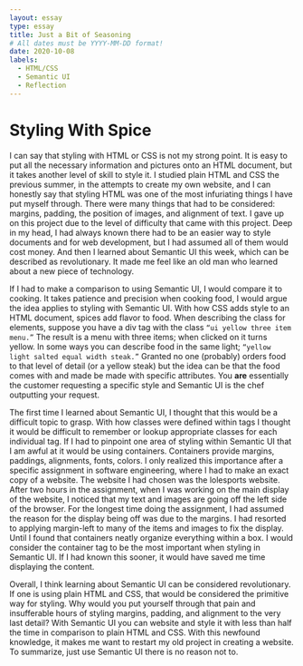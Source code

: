 ```yaml
---
layout: essay
type: essay
title: Just a Bit of Seasoning
# All dates must be YYYY-MM-DD format!
date: 2020-10-08
labels:
  - HTML/CSS
  - Semantic UI
  - Reflection
---
```


# Styling With Spice

I can say that styling with HTML or CSS is not my strong point. It is easy to put all the necessary information and pictures onto an HTML document, but it takes another level of skill to style it. I studied plain HTML and CSS the previous summer, in the attempts to create my own website, and I can honestly say that styling HTML was one of the most infuriating things I have put myself through. There were many things that had to be considered: margins, padding, the position of images, and alignment of text. I gave up on this project due to the level of difficulty that came with this project. Deep in my head, I had always known there had to be an easier way to style documents and for web development, but I had assumed all of them would cost money.  And then I learned about Semantic UI this week, which can be described as revolutionary. It made me feel like an old man who learned about a new piece of technology. 

If I had to make a comparison to using Semantic UI, I would compare it to cooking. It takes patience and precision when cooking food, I would argue the idea applies to styling with Semantic UI. With how CSS adds style to an HTML document, spices add flavor to food. When describing the class for elements, suppose you have a div tag with the class ```“ui yellow three item menu.”``` The result is a menu with three items; when clicked on it turns yellow. In some ways you can describe food in the same light; ```“yellow light salted equal width steak.”``` Granted no one (probably) orders food to that level of detail (or a yellow steak) but the idea can be that the food comes with and made be made with specific attributes. You **are** essentially the customer requesting a specific style and Semantic UI is the chef outputting your request. 

The first time I learned about Semantic UI, I thought that this would be a difficult topic to grasp. With how classes were defined within tags I thought it would be difficult to remember or lookup appropriate classes for each individual tag. If I had to pinpoint one area of styling within Semantic UI that I am awful at it would be using containers. Containers provide margins, paddings, alignments, fonts, colors. I only realized this importance after a specific assignment in software engineering, where I had to make an exact copy of a website. The website I had chosen was the lolesports website. After two hours in the assignment, when I was working on the main display of the website, I noticed that my text and images are going off the left side of the browser. For the longest time doing the assignment, I had assumed the reason for the display being off was due to the margins. I had resorted to applying margin-left to many of the items and images to fix the display. Until I found that containers neatly organize everything within a box. I would consider the container tag to be the most important when styling in Semantic UI. If I had known this sooner, it would have saved me time displaying the content.

Overall, I think learning about Semantic UI can be considered revolutionary. If one is using plain HTML and CSS, that would be considered the primitive way for styling. Why would you put yourself through that pain and insufferable hours of styling margins, padding, and alignment to the very last detail? With Semantic UI you can website and style it with less than half the time in comparison to plain HTML and CSS. With this newfound knowledge, it makes me want to restart my old project in creating a website. To summarize, just use Semantic UI there is no reason not to.

